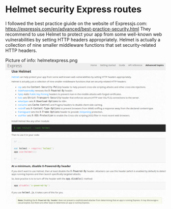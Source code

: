 # Helmet security Express routes
I followed the best practice giuide on the website of Expressjs.com: https://expressjs.com/en/advanced/best-practice-security.html
They recommend to use Helmet to protect your app from some well-known web vulnerabilities by setting HTTP headers appropriately. 
Helmet is actually a collection of nine smaller middleware functions that set security-related HTTP headers.

Picture of info: helmetexpress.png
![alt text](./helmetexpress.png)